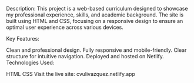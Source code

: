 Description:
This project is a web-based curriculum designed to showcase my professional experience, skills, and academic background. The site is built using HTML and CSS, focusing on a responsive design to ensure an optimal user experience across various devices.

Key Features:

Clean and professional design.
Fully responsive and mobile-friendly.
Clear structure for intuitive navigation.
Deployed and hosted on Netlify.
Technologies Used:

HTML
CSS
Visit the live site: cvulivazquez.netlify.app
